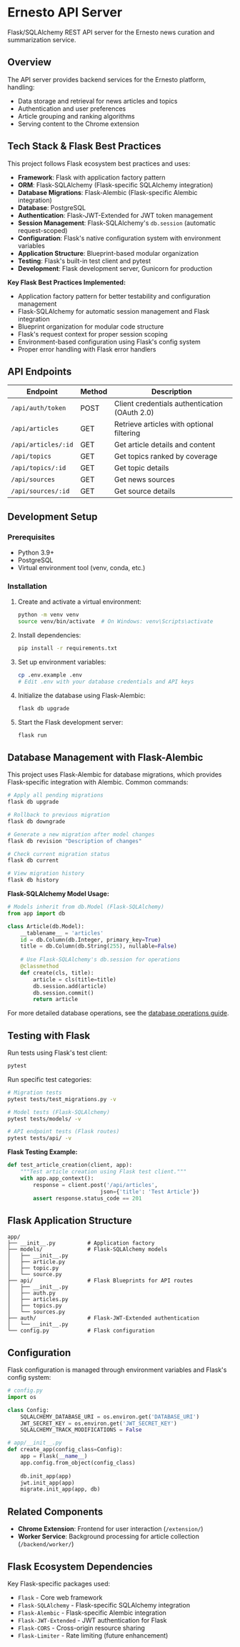 # Ernesto API Server

Flask/SQLAlchemy REST API server for the Ernesto news curation and summarization service.

## Overview

The API server provides backend services for the Ernesto platform, handling:
- Data storage and retrieval for news articles and topics
- Authentication and user preferences
- Article grouping and ranking algorithms
- Serving content to the Chrome extension

## Tech Stack & Flask Best Practices

This project follows Flask ecosystem best practices and uses:

- **Framework**: Flask with application factory pattern
- **ORM**: Flask-SQLAlchemy (Flask-specific SQLAlchemy integration)
- **Database Migrations**: Flask-Alembic (Flask-specific Alembic integration)
- **Database**: PostgreSQL
- **Authentication**: Flask-JWT-Extended for JWT token management
- **Session Management**: Flask-SQLAlchemy's `db.session` (automatic request-scoped)
- **Configuration**: Flask's native configuration system with environment variables
- **Application Structure**: Blueprint-based modular organization
- **Testing**: Flask's built-in test client and pytest
- **Development**: Flask development server, Gunicorn for production

**Key Flask Best Practices Implemented:**
- Application factory pattern for better testability and configuration management
- Flask-SQLAlchemy for automatic session management and Flask integration
- Blueprint organization for modular code structure
- Flask's request context for proper session scoping
- Environment-based configuration using Flask's config system
- Proper error handling with Flask error handlers

## API Endpoints

| Endpoint            | Method | Description 
|---------------------|--------|-------------------------------------------
| `/api/auth/token`   | POST   | Client credentials authentication (OAuth 2.0)
| `/api/articles`     | GET    | Retrieve articles with optional filtering 
| `/api/articles/:id` | GET    | Get article details and content 
| `/api/topics`       | GET    | Get topics ranked by coverage 
| `/api/topics/:id`   | GET    | Get topic details
| `/api/sources`      | GET    | Get news sources
| `/api/sources/:id`  | GET    | Get source details

## Development Setup

### Prerequisites

- Python 3.9+
- PostgreSQL
- Virtual environment tool (venv, conda, etc.)

### Installation

1. Create and activate a virtual environment:
   ```bash
   python -m venv venv
   source venv/bin/activate  # On Windows: venv\Scripts\activate
   ```

2. Install dependencies:
   ```bash
   pip install -r requirements.txt
   ```

3. Set up environment variables:
   ```bash
   cp .env.example .env
   # Edit .env with your database credentials and API keys
   ```

4. Initialize the database using Flask-Alembic:
   ```bash
   flask db upgrade
   ```

5. Start the Flask development server:
   ```bash
   flask run
   ```

## Database Management with Flask-Alembic

This project uses Flask-Alembic for database migrations, which provides Flask-specific integration with Alembic. Common commands:

```bash
# Apply all pending migrations
flask db upgrade

# Rollback to previous migration
flask db downgrade

# Generate a new migration after model changes
flask db revision "Description of changes"

# Check current migration status
flask db current

# View migration history
flask db history
```

**Flask-SQLAlchemy Model Usage:**
```python
# Models inherit from db.Model (Flask-SQLAlchemy)
from app import db

class Article(db.Model):
    __tablename__ = 'articles'
    id = db.Column(db.Integer, primary_key=True)
    title = db.Column(db.String(255), nullable=False)
    
    # Use Flask-SQLAlchemy's db.session for operations
    @classmethod
    def create(cls, title):
        article = cls(title=title)
        db.session.add(article)
        db.session.commit()
        return article
```

For more detailed database operations, see the [database operations guide](.cursor/rules/database.mdc).

## Testing with Flask

Run tests using Flask's test client:
```bash
pytest
```

Run specific test categories:
```bash
# Migration tests
pytest tests/test_migrations.py -v

# Model tests (Flask-SQLAlchemy)
pytest tests/models/ -v

# API endpoint tests (Flask routes)
pytest tests/api/ -v
```

**Flask Testing Example:**
```python
def test_article_creation(client, app):
    """Test article creation using Flask test client."""
    with app.app_context():
        response = client.post('/api/articles', 
                             json={'title': 'Test Article'})
        assert response.status_code == 201
```

## Flask Application Structure

```
app/
├── __init__.py          # Application factory
├── models/              # Flask-SQLAlchemy models
│   ├── __init__.py
│   ├── article.py
│   ├── topic.py
│   └── source.py
├── api/                 # Flask Blueprints for API routes
│   ├── __init__.py
│   ├── auth.py
│   ├── articles.py
│   ├── topics.py
│   └── sources.py
├── auth/                # Flask-JWT-Extended authentication
│   └── __init__.py
└── config.py            # Flask configuration
```

## Configuration

Flask configuration is managed through environment variables and Flask's config system:

```python
# config.py
import os

class Config:
    SQLALCHEMY_DATABASE_URI = os.environ.get('DATABASE_URI')
    JWT_SECRET_KEY = os.environ.get('JWT_SECRET_KEY')
    SQLALCHEMY_TRACK_MODIFICATIONS = False

# app/__init__.py
def create_app(config_class=Config):
    app = Flask(__name__)
    app.config.from_object(config_class)
    
    db.init_app(app)
    jwt.init_app(app)
    migrate.init_app(app, db)
```

## Related Components

- **Chrome Extension**: Frontend for user interaction (`/extension/`)
- **Worker Service**: Background processing for article collection (`/backend/worker/`)

## Flask Ecosystem Dependencies

Key Flask-specific packages used:
- `Flask` - Core web framework
- `Flask-SQLAlchemy` - Flask-specific SQLAlchemy integration
- `Flask-Alembic` - Flask-specific Alembic integration  
- `Flask-JWT-Extended` - JWT authentication for Flask
- `Flask-CORS` - Cross-origin resource sharing
- `Flask-Limiter` - Rate limiting (future enhancement)
